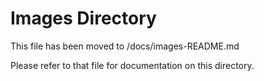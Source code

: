 # Images Directory

This file has been moved to /docs/images-README.md

Please refer to that file for documentation on this directory.
